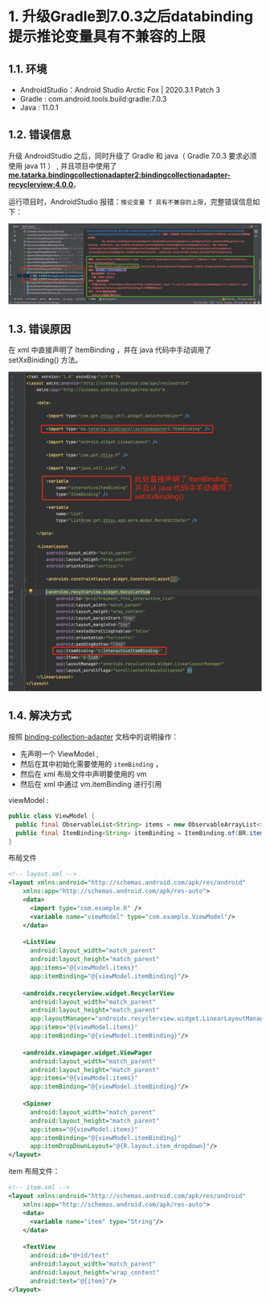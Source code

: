# 1. 升级Gradle到7.0.3之后databinding提示推论变量具有不兼容的上限

## 1.1. 环境

* AndroidStudio：Android Studio Arctic Fox | 2020.3.1 Patch 3
* Gradle : com.android.tools.build:gradle:7.0.3
* Java : 11.0.1


## 1.2. 错误信息

升级 AndroidStudio 之后，同时升级了 Gradle 和 java（ Gradle 7.0.3 要求必须使用 java 11 ） , 并且项目中使用了 [**me.tatarka.bindingcollectionadapter2:bindingcollectionadapter-recyclerview:4.0.0**](https://github.com/evant/binding-collection-adapter)。

运行项目时，AndroidStudio 报错：`推论变量 T 具有不兼容的上限`，完整错误信息如下：

![](pics/20211122105127097_1353577728.png)

## 1.3. 错误原因

在 xml 中直接声明了 ItemBinding ，并在 java 代码中手动调用了 setXxBiniding() 方法。

![](pics/20211122112306476_1286601825.png)


## 1.4. 解决方式

按照 [binding-collection-adapter](https://github.com/evant/binding-collection-adapter) 文档中的说明操作：

* 先声明一个 ViewModel , 
* 然后在其中初始化需要使用的 `itemBinding` ，
* 然后在 xml 布局文件中声明要使用的 vm
* 然后在 xml 中通过 vm.itemBinding 进行引用

viewModel :

```java
public class ViewModel {
  public final ObservableList<String> items = new ObservableArrayList<>();
  public final ItemBinding<String> itemBinding = ItemBinding.of(BR.item, R.layout.item);
}
```

布局文件

```xml
<!-- layout.xml -->
<layout xmlns:android="http://schemas.android.com/apk/res/android"
    xmlns:app="http://schemas.android.com/apk/res-auto">
    <data>
      <import type="com.example.R" />
      <variable name="viewModel" type="com.example.ViewModel"/>
    </data>

    <ListView
      android:layout_width="match_parent"
      android:layout_height="match_parent"
      app:items="@{viewModel.items}"
      app:itemBinding="@{viewModel.itemBinding}"/>

    <androidx.recyclerview.widget.RecyclerView
      android:layout_width="match_parent"
      android:layout_height="match_parent"
      app:layoutManager="androidx.recyclerview.widget.LinearLayoutManager"
      app:items="@{viewModel.items}"
      app:itemBinding="@{viewModel.itemBinding}"/>

    <androidx.viewpager.widget.ViewPager
      android:layout_width="match_parent"
      android:layout_height="match_parent"
      app:items="@{viewModel.items}"
      app:itemBinding="@{viewModel.itemBinding}"/>

    <Spinner
      android:layout_width="match_parent"
      android:layout_height="match_parent"
      app:items="@{viewModel.items}"
      app:itemBinding="@{viewModel.itemBinding}"
      app:itemDropDownLayout="@{R.layout.item_dropdown}"/>
</layout>

```

item 布局文件：

```xml
<!-- item.xml -->
<layout xmlns:android="http://schemas.android.com/apk/res/android"
    xmlns:app="http://schemas.android.com/apk/res-auto">
    <data>
      <variable name="item" type="String"/>
    </data>

    <TextView
      android:id="@+id/text"
      android:layout_width="match_parent"
      android:layout_height="wrap_content"
      android:text="@{item}"/>
</layout>
```





